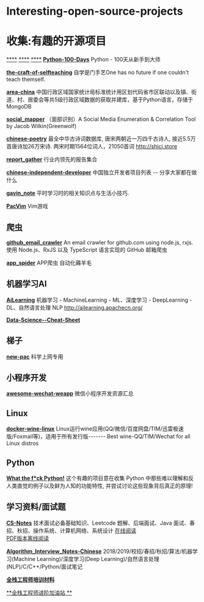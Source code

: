 # Interesting-open-source-projects
# 收集:有趣的开源项目
[****]()
[****]()
[****]()
[**Python-100-Days**](https://github.com/jackfrued/Python-100-Days)
Python - 100天从新手到大师 

[**the-craft-of-selfteaching**](https://github.com/selfteaching/the-craft-of-selfteaching)
自学是门手艺One has no future if one couldn't teach themself. 

[**area-china**](https://github.com/wendell-dev/area-china)
中国行政区域国家统计局标准统计用区划代码省市区联动以及镇、街道、村、居委会等共5级行政区域数据的获取并建库，基于Python语言，存储于MongoDB 

[**social_mapper**](https://github.com/Greenwolf/social_mapper)
（面部识别）A Social Media Enumeration & Correlation Tool by Jacob Wilkin(Greenwolf) 

[**chinese-poetry**](https://github.com/chinese-poetry/chinese-poetry)
最全中华古诗词数据库, 唐宋两朝近一万四千古诗人, 接近5.5万首唐诗加26万宋诗. 两宋时期1564位词人，21050首词
http://shici.store

[**report_gather**](https://github.com/xunyegege/report_gather)
行业内领先的报告集合

[**chinese-independent-developer**](https://github.com/1c7/chinese-independent-developer)
中国独立开发者项目列表 -- 分享大家都在做什么

[**gavin_note**](https://github.com/xunyegege/gavin_note)
平时学习时的相关知识点与生活小技巧.

[**PacVim**](https://github.com/jmoon018/PacVim.git)
Vim游戏 

## 爬虫
[**github_email_crawler**](https://github.com/nekocode/github_email_crawler)
An email crawler for github.com using node.js, rxjs.
使用 Node.js、RxJS 以及 TypeScript 语言实现的 GitHub 邮箱爬虫

[**app_spider**](https://github.com/xingag/app_spider)
APP爬虫 自动化薅羊毛

## 机器学习AI
[**AiLearning**](https://github.com/apachecn/AiLearning.git)
机器学习 - MachineLearning - ML、深度学习 - DeepLearning - DL、自然语言处理 NLP http://ailearning.apachecn.org/

[**Data-Science--Cheat-Sheet**](https://github.com/abhat222/Data-Science--Cheat-Sheet)

## 梯子
[**new-pac**](https://github.com/ldqk/new-pac.git)
科学上网专用 


## 小程序开发
[**awesome-wechat-weapp**](https://github.com/justjavac/awesome-wechat-weapp)
微信小程序开发资源汇总 

## Linux
[**docker-wine-linux**](https://github.com/RokasUrbelis/docker-wine-linux)
Linux运行wine应用(QQ/微信/百度网盘/TIM/迅雷极速版/Foxmail等)，适用于所有发行版------- Best wine-QQ/TIM/Wechat for all Linux distros 

## Python
[**What the f*ck Python!**](https://github.com/leisurelicht/wtfpython-cn)
这个有趣的项目意在收集 Python 中那些难以理解和反人类直觉的例子以及鲜为人知的功能特性, 并尝试讨论这些现象背后真正的原理!

## 学习资料/面试题
[**CS-Notes**](https://github.com/CyC2018/CS-Notes)
技术面试必备基础知识、Leetcode 题解、后端面试、Java 面试、春招、秋招、操作系统、计算机网络、系统设计 
[在线阅读](https://cyc2018.github.io/CS-Notes/#/)    
[PDF版本离线阅读](https://github.com/sjsdfg/CS-Notes-PDF)

[**Algorithm_Interview_Notes-Chinese**](https://github.com/imhuay/Algorithm_Interview_Notes-Chinese)
2018/2019/校招/春招/秋招/算法/机器学习(Machine Learning)/深度学习(Deep Learning)/自然语言处理(NLP)/C/C++/Python/面试笔记 

[**全栈工程师培训材料**](https://github.com/ruanyf/jstraining)

[**全栈工程师进阶加油站 **](https://github.com/xunyegege/source)



